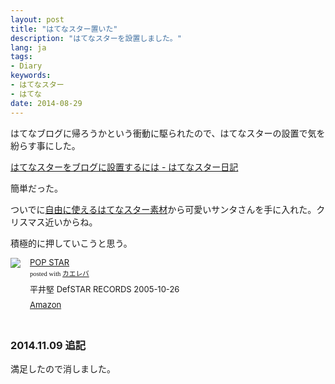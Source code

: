 ```yaml
---
layout: post
title: "はてなスター置いた"
description: "はてなスターを設置しました。"
lang: ja
tags:
- Diary
keywords:
- はてなスター
- はてな
date: 2014-08-29
---
```


はてなブログに帰ろうかという衝動に駆られたので、はてなスターの設置で気を紛らす事にした。

[はてなスターをブログに設置するには - はてなスター日記](http://d.hatena.ne.jp/hatenastar/20070707)

簡単だった。

ついでに[自由に使えるはてなスター素材](http://d.hatena.ne.jp/keyword/%BC%AB%CD%B3%A4%CB%BB%C8%A4%A8%A4%EB%A4%CF%A4%C6%A4%CA%A5%B9%A5%BF%A1%BC%C1%C7%BA%E0)から可愛いサンタさんを手に入れた。クリスマス近いからね。

積極的に押していこうと思う。

<div class="kaerebalink-box" style="text-align:left;padding-bottom:20px;font-size:small;/zoom: 1;overflow: hidden;"><div class="kaerebalink-image" style="float:left;margin:0 15px 10px 0;"><a href="http://www.amazon.co.jp/exec/obidos/ASIN/B000BDH2FM/takuti-22/ref=nosim/" rel="nofollow" target="_blank"><img src="http://ecx.images-amazon.com/images/I/41Cm0jbnD%2BL._SL160_.jpg" style="border: none;" /></a></div><div class="kaerebalink-info" style="line-height:120%;/zoom: 1;overflow: hidden;"><div class="kaerebalink-name" style="margin-bottom:10px;line-height:120%"><a href="http://www.amazon.co.jp/exec/obidos/ASIN/B000BDH2FM/takuti-22/ref=nosim/" rel="nofollow" target="_blank">POP STAR</a><div class="kaerebalink-powered-date" style="font-size:8pt;margin-top:5px;font-family:verdana;line-height:120%">posted with <a href="http://kaereba.com" rel="nofollow" target="_blank">カエレバ</a></div></div><div class="kaerebalink-detail" style="margin-bottom:5px;">平井堅 DefSTAR RECORDS 2005-10-26    </div><div class="kaerebalink-link1" style="margin-top:10px;"><div class="shoplinkamazon" style="display:inline;margin-right:5px"><a href="http://www.amazon.co.jp/gp/search?keywords=%95%BD%88%E4%8C%98%20popstar&__mk_ja_JP=%83J%83%5E%83J%83i&tag=takuti-22" rel="nofollow" target="_blank" title="アマゾン" >Amazon</a></div></div></div><div class="booklink-footer" style="clear: left"></div></div>

### 2014.11.09 追記

満足したので消しました。

